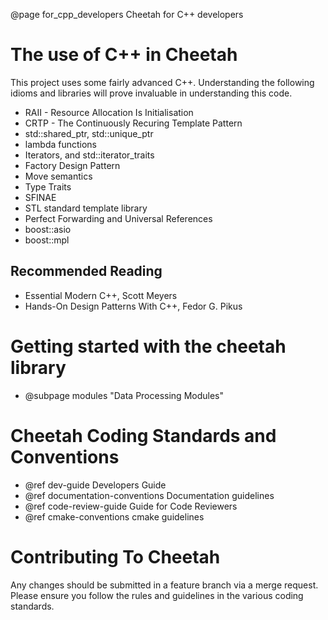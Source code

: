 @page for_cpp_developers Cheetah for C++ developers
# The use of C++ in Cheetah
This project uses some fairly advanced C++.
Understanding the following idioms and libraries will prove invaluable in understanding
this code.

- RAII - Resource Allocation Is Initialisation
- CRTP - The Continuously Recuring Template Pattern
- std::shared_ptr, std::unique_ptr
- lambda functions
- Iterators, and std::iterator_traits
- Factory Design Pattern
- Move semantics
- Type Traits
- SFINAE
- STL standard template library
- Perfect Forwarding and Universal References
- boost::asio
- boost::mpl

## Recommended Reading
- Essential Modern C++, Scott Meyers
- Hands-On Design Patterns With C++, Fedor G. Pikus

# Getting started with the cheetah library
- @subpage modules "Data Processing Modules"

# Cheetah Coding Standards and Conventions
- @ref dev-guide Developers Guide
- @ref documentation-conventions Documentation guidelines
- @ref code-review-guide Guide for Code Reviewers
- @ref cmake-conventions cmake guidelines

# Contributing To Cheetah
  Any changes should be submitted in a feature branch via a merge request.
Please ensure you follow the rules and guidelines in the various coding standards.
